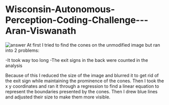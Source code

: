 # Wisconsin-Autonomous-Perception-Coding-Challenge---Aran-Viswanath
![answer](https://github.com/aranvish/Wisconsin-Autonomous-Perception-Coding-Challenge---Aran-Viswanath/assets/10343705/6e9dcca9-303a-4b6e-919c-6537c7e7cb6f)
At first I tried to find the cones on the unmodified image but ran into 2 problems:                                    

-It took way too long                                                                                                  -The exit signs in the back were counted in the analysis

Because of this I reduced the size of the image and blurred it to get rid of the exit sign while maintaining the prominence of the cones. Then I took the x y coordinates and ran it through a regression to find a linear equation to represent the boundaries presented by the cones. Then I drew blue lines and adjusted their size to make them more visible.
